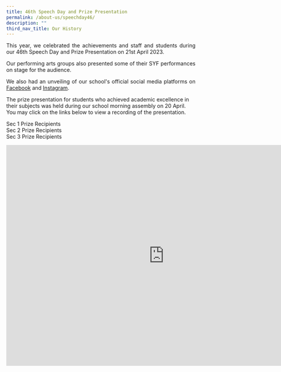 ```yaml
---
title: 46th Speech Day and Prize Presentation
permalink: /about-us/speechday46/
description: ""
third_nav_title: Our History
---
```

<style>
.google-slides-container{ position: relative; width: 100%; padding-top: 72%; overflow: hidden; } .google-slides-container iframe{ position: absolute; top: 0; left: 0; width: 100%; height: 100%; }
</style>

<p style="text-align:justify">This year, we celebrated the achievements and staff and students during our 46th Speech Day and Prize Presentation on 21st April 2023.</p>

<p style="text-align:justify">Our performing arts groups also presented some of their SYF performances on stage for the audience. </p>

<p style="text-align:justify">We also had an unveiling of our school's official social media platforms on <a target="\_blank" href="https://www.facebook.com/BendemeerSecondaryOfficial/">Facebook</a> and <a target="\_blank" href="https://instagram.com/bendemeer_secondary_official/">Instagram</a>.</p>
 


The prize presentation for students who achieved academic excellence in their subjects was held during our school morning assembly on 20 April.  You may click on the links below to view a recording of the presentation.  

<p>
Sec 1 Prize Recipients<br>
Sec 2 Prize Recipients<br>
Sec 3 Prize Recipients<br>
</p>

<iframe allowfullscreen="true" height="589" width="840" frameborder="0" src="https://docs.google.com/presentation/d/e/2PACX-1vQ6qs2a1Ejx-Ov_cAL3vmkcLATnOY8tyIesUtn_l0avGgVijne_N1wTa9P4hvMAcVniFh6ZXheCoGoo/embed?start=true&amp;loop=true&amp;delayms=3000"></iframe>